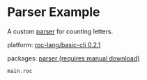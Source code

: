 # Parser Example

A custom [parser](https://www.techopedia.com/definition/3854/parser) for counting letters.

platform: [roc-lang/basic-cli 0.2.1](https://github.com/roc-lang/basic-cli/tree/0.2.1)

packages: [parser (requires manual download)](https://github.com/roc-lang/roc/tree/main/examples/parser/package)

```roc
main.roc
```

